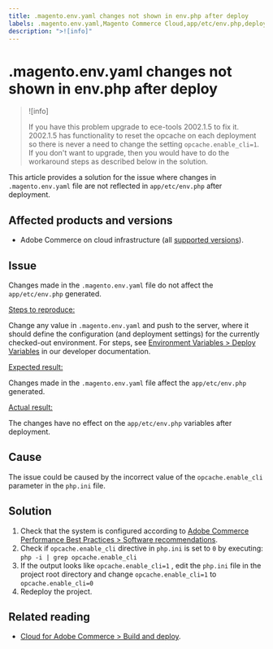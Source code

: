 ```yaml
---
title: .magento.env.yaml changes not shown in env.php after deploy
labels: .magento.env.yaml,Magento Commerce Cloud,app/etc/env.php,deploy,deployment,deployment error,env.php,environment variables,php.ini,troubleshooting,Adobe Commerce,cloud infrastructure
description: ">![info]"
---
```


# .magento.env.yaml changes not shown in env.php after deploy

>![info]
>
>If you have this problem upgrade to ece-tools 2002.1.5 to fix it. 2002.1.5 has functionality to reset the opcache on each deployment so there is never a need to change the setting `opcache.enable_cli=1`. If you don't want to upgrade, then you would have to do the workaround steps as described below in the solution.

This article provides a solution for the issue where changes in `.magento.env.yaml` file are not reflected in `app/etc/env.php` after deployment.

## Affected products and versions

* Adobe Commerce on cloud infrastructure (all [supported versions](https://magento.com/sites/default/files/magento-software-lifecycle-policy.pdf)).

## Issue

Changes made in the `.magento.env.yaml` file do not affect the `app/etc/env.php` generated.

<ins>Steps to reproduce:</ins>

Change any value in `.magento.env.yaml` and push to the server, where it should define the configuration (and deployment settings) for the currently checked-out environment. For steps, see [Environment Variables > Deploy Variables](https://devdocs.magento.com/cloud/env/variables-deploy.html) in our developer documentation.

<ins>Expected result:</ins>

Changes made in the `.magento.env.yaml` file affect the `app/etc/env.php` generated.

<ins>Actual result:</ins>

The changes have no effect on the `app/etc/env.php` variables after deployment.

## Cause

The issue could be caused by the incorrect value of the `opcache.enable_cli` parameter in the `php.ini` file.

## Solution

1. Check that the system is configured according to [Adobe Commerce Performance Best Practices > Software recommendations](https://devdocs.magento.com/guides/v2.4/performance-best-practices/software.html).
1. Check if `opcache.enable_cli` directive in `php.ini` is set to `0` by executing: `php -i | grep opcache.enable_cli`
1. If the output looks like `opcache.enable_cli=1` , edit the `php.ini` file in the project root directory and change `opcache.enable_cli=1` to `opcache.enable_cli=0`
1. Redeploy the project.

## Related reading

* [Cloud for Adobe Commerce > Build and deploy](https://devdocs.magento.com/cloud/project/magento-env-yaml.html).